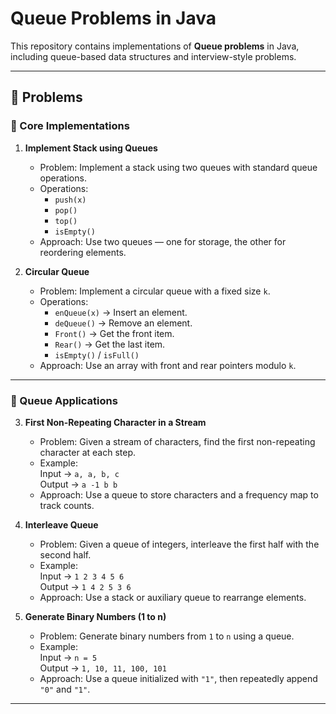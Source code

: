 # Queue Problems in Java

This repository contains implementations of **Queue problems** in Java, including queue-based data structures and interview-style problems.

---

## 📌 Problems

### 🔹 Core Implementations
1. **Implement Stack using Queues**  
   - Problem: Implement a stack using two queues with standard queue operations.  
   - Operations:  
     - `push(x)`  
     - `pop()`  
     - `top()`  
     - `isEmpty()`  
   - Approach: Use two queues — one for storage, the other for reordering elements.

2. **Circular Queue**  
   - Problem: Implement a circular queue with a fixed size `k`.  
   - Operations:  
     - `enQueue(x)` → Insert an element.  
     - `deQueue()` → Remove an element.  
     - `Front()` → Get the front item.  
     - `Rear()` → Get the last item.  
     - `isEmpty()` / `isFull()`  
   - Approach: Use an array with front and rear pointers modulo `k`.

---

### 🔹 Queue Applications
3. **First Non-Repeating Character in a Stream**  
   - Problem: Given a stream of characters, find the first non-repeating character at each step.  
   - Example:  
     Input → `a, a, b, c`  
     Output → `a -1 b b`  
   - Approach: Use a queue to store characters and a frequency map to track counts.

4. **Interleave Queue**  
   - Problem: Given a queue of integers, interleave the first half with the second half.  
   - Example:  
     Input → `1 2 3 4 5 6`  
     Output → `1 4 2 5 3 6`  
   - Approach: Use a stack or auxiliary queue to rearrange elements.

5. **Generate Binary Numbers (1 to n)**  
   - Problem: Generate binary numbers from `1` to `n` using a queue.  
   - Example:  
     Input → `n = 5`  
     Output → `1, 10, 11, 100, 101`  
   - Approach: Use a queue initialized with `"1"`, then repeatedly append `"0"` and `"1"`.

---
